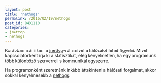 ```yaml
---
layout: post
title: 'nethogs'
permalink: /2016/02/19/nethogs
post_id: 8401110
categories: 
- jnettop
- nethogs
---
```


Korábban már írtam a 
[jnettop](http://commandline.blog.hu/2010/04/17/iotop_jnettop)-ról amivel a hálózatot lehet figyelni. Mivel kapcsolatonként írja ki a statisztikát, elég kényelmetlen, ha egy programunk több különböző szerverrel is kommunikál egyszerre.

Ha programonként szeretnénk inkább áttekinteni a hálózati forgalmat, akkor sokkal kényelmesebb a 
[nethogs](https://raboof.github.io/nethogs/).